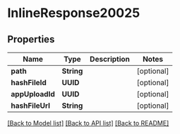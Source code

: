 # InlineResponse20025

## Properties
Name | Type | Description | Notes
------------ | ------------- | ------------- | -------------
**path** | **String** |  | [optional] 
**hashFileId** | **UUID** |  | [optional] 
**appUploadId** | **UUID** |  | [optional] 
**hashFileUrl** | **String** |  | [optional] 

[[Back to Model list]](../README.md#documentation-for-models) [[Back to API list]](../README.md#documentation-for-api-endpoints) [[Back to README]](../README.md)



